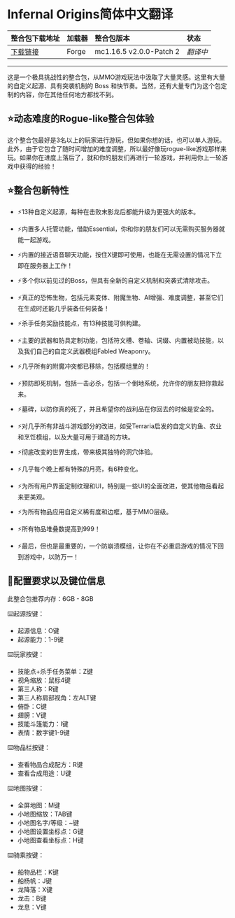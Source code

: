 # Infernal Origins简体中文翻译

整合包下载地址|加载器|整合包版本|状态
:-|:-|:-|:-
[下载链接](https://www.curseforge.com/minecraft/modpacks/infernal-rpg)|Forge|mc1.16.5 v2.0.0-Patch 2|*翻译中*|

---
这是一个极具挑战性的整合包，从MMO游戏玩法中汲取了大量灵感。这里有大量的自定义起源、具有突袭机制的 Boss 和快节奏。当然，还有大量专门为这个包定制的内容，你在其他任何地方都找不到。

## ⭐动态难度的Rogue-like整合包体验
这个整合包最好是3名以上的玩家进行游玩，但如果你想的话，也可以单人游玩。此外，由于它包含了随时间增加的难度调整，所以最好像玩rogue-like游戏那样来玩。如果你在进度上落后了，就和你的朋友们再进行一轮游戏，并利用你上一轮游戏中获得的经验！

## ⭐整合包新特性
* ⚡13种自定义起源，每种在击败末影龙后都能升级为更强大的版本。

* ⚡内置多人托管功能，借助Essential，你和你的朋友们可以无需购买服务器就能一起游戏。

* ⚡内置的接近语音聊天功能，按住X键即可使用，也能在无需设置的情况下立即在服务器上工作！

* ⚡多个你以前见过的Boss，但具有全新的自定义机制和突袭式清除攻击。

* ⚡真正的恐怖生物，包括元素变体、附魔生物、AI增强、难度调整，甚至它们在生成时还能几乎装备任何装备！

* ⚡杀手任务奖励技能点，有13种技能可供构建。

* ⚡主要的武器和防具定制功能，包括符文槽、卷轴、词缀、内置被动技能，以及我们自己的自定义武器模组Fabled Weaponry。

* ⚡几乎所有的附魔冲突都已移除，包括模组里的！

* ⚡预防即死机制，包括一击必杀，包括一个倒地系统，允许你的朋友把你救起来。

* ⚡墓碑，以防你真的死了，并且希望你的战利品在你回去的时候是安全的。

* ⚡对几乎所有非战斗游戏部分的改进，如受Terraria启发的自定义钓鱼、农业和烹饪模组，以及大量可用于建造的方块。

* ⚡彻底改变的世界生成，带来极其独特的洞穴体验。

* ⚡几乎每个晚上都有特殊的月亮，有6种变化。

* ⚡为所有用户界面定制纹理和UI，特别是一些UI的全面改进，使其他物品看起来更美观。

* ⚡为所有物品应用自定义稀有度和边框，基于MMO层级。

* ⚡所有物品堆叠数提高到999！

* ⚡最后，但也是最重要的，一个防崩溃模组，让你在不必重启游戏的情况下回到游戏中，以防万一！

## 🔧配置要求以及键位信息
此整合包推荐内存：6GB - 8GB

⌨️起源按键：

* 起源信息：O键
* 起源能力：1-9键

⌨️玩家按键：

* 技能点+杀手任务菜单：Z键
* 视角缩放：鼠标4键
* 第三人称：R键
* 第三人称肩部视角：左ALT键
* 俯卧：C键
* 翅膀：V键
* 技能斗篷能力：I键
* 表情：数字键1-9键

⌨️物品栏按键：

* 查看物品合成配方：R键
* 查看合成用途：U键

⌨️地图按键：

* 全屏地图：M键
* 小地图缩放：TAB键
* 小地图名字/等级：~键
* 小地图设置坐标点：G键
* 小地图查看坐标点：H键

⌨️骑乘按键：

* 船物品栏：K键
* 船杨帆：J键
* 龙降落：X键
* 龙击：B键
* 龙息：V键
